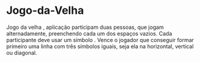 # Jogo-da-Velha
Jogo da velha , aplicação participam duas pessoas, que jogam alternadamente, preenchendo cada um dos espaços vazios. Cada participante deve usar um símbolo . Vence o jogador que conseguir formar primeiro uma linha com três símbolos iguais, seja ela na horizontal, vertical ou diagonal.
